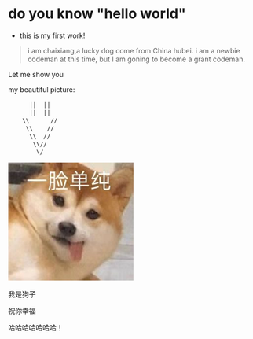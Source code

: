 # do you know "hello world" 

* this is my first work!

> i am chaixiang,a lucky dog come from China hubei.
> i am a newbie codeman at this time,
> but I am goning to become a grant codeman.

Let me show you 

my beautiful picture:

          ||  ||
          ||  ||
        \\      //
         \\    //
          \\  //
           \\//
            \/
            
![chaixiang](source/picture/dog.jpg)


我是狗子

祝你幸福

哈哈哈哈哈哈哈！
